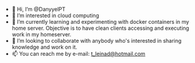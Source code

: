 - 👋 Hi, I’m @DanyyelPT
- 👀 I’m interested in cloud computing
- 🌱 I’m currently learning and experimenting with docker containers in my home server. Objective is to have clean clients accessing and executing work in my homeserver.
- 💞️ I’m looking to collaborate with anybody who's interested in sharing knowledge and work on it.
- 📫 You can reach me by e-mail: t_leinad@hotmail.com

<!---
DanyyelPT/DanyyelPT is a ✨ special ✨ repository because its `README.md` (this file) appears on your GitHub profile.
You can click the Preview link to take a look at your changes.
--->
